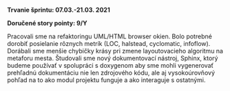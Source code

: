 **Trvanie šprintu: 07.03.-21.03. 2021**

**Doručené story pointy: 9/Y**

Pracovali sme na refaktoringu UML/HTML browser okien. Bolo potrebné dorobiť posielanie rôznych metrík (LOC, halstead,
cyclomatic, infoflow). Dorábali sme menšie chybičky krásy pri zmene layoutovacieho algoritmu na metaforu mesta.
Študovali sme nový dokumentovací nástroj, Sphinx, ktorý budeme používať v spolupráci s doxygenom aby sme mohli
vygenerovať prehľadnú dokumentáciu nie len zdrojového kódu, ale aj vysokoúrovňový pohľad na to ako modul projektu funguje
a ako interaguje s ostatnými.